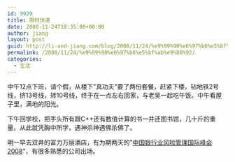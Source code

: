 ```yaml
---
id: 9929
title: 限时快递
date: 2008-11-24T18:35:00+00:00
author: jiang
layout: post
guid: http://li-and-jiang.com/blog/2008/11/24/%e9%99%90%e6%97%b6%e5%bf%ab%e9%80%92/
permalink: /2008/11/24/%e9%99%90%e6%97%b6%e5%bf%ab%e9%80%92/
categories:
  - 生活
---
```

中午12点下班，请个假，从楼下"真功夫"要了两份套餐，赶紧下楼，钻地铁2号线，挤13号线，转10号线，终于在一点左右回家，与老吴一起吃午饭。中午看屋子里，满地的阳光。

下午回学校，把手头所有跟C++还有数值计算的书一并还图书馆，几十斤的重量。从此就凭胸中所学，遇神杀神遇佛杀佛了。

明一早去双井的富力万丽酒店，有为期两天的"[中国银行业风险管理国际峰会2008](http://www.bankingrisksummit.com/indexcn.html)"，有很多熟悉的公司出场。